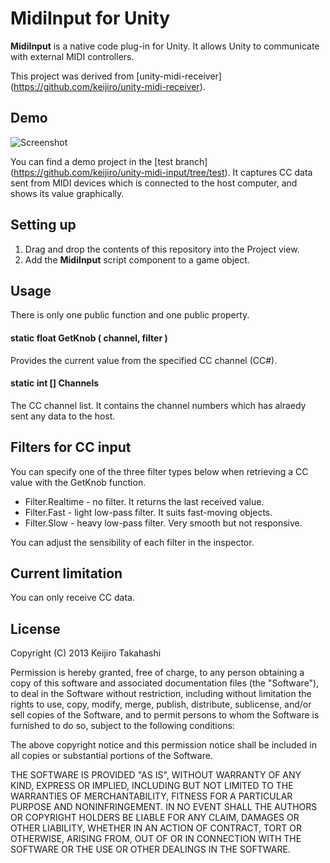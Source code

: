 MidiInput for Unity
===================

**MidiInput** is a native code plug-in for Unity. It allows Unity to communicate with
external MIDI controllers.

This project was derived from [unity-midi-receiver]
(https://github.com/keijiro/unity-midi-receiver).

Demo
----

![Screenshot](http://keijiro.github.io/unity-midi-input/screenshot.png)

You can find a demo project in the [test branch]
(https://github.com/keijiro/unity-midi-input/tree/test).
It captures CC data sent from MIDI devices which is connected to the host computer,
and shows its value graphically.

Setting up
----------

1. Drag and drop the contents of this repository into the Project view.
2. Add the **MidiInput** script component to a game object.

Usage
-----

There is only one public function and one public property.

#### static float GetKnob ( channel, filter )

Provides the current value from the specified CC channel (CC#).

#### static int [] Channels

The CC channel list. It contains the channel numbers which has alraedy sent any data
to the host.

Filters for CC input
--------------------

You can specify one of the three filter types below when retrieving a CC value with
the GetKnob function.

- Filter.Realtime - no filter. It returns the last received value.
- Filter.Fast - light low-pass filter. It suits fast-moving objects.
- Filter.Slow - heavy low-pass filter. Very smooth but not responsive.

You can adjust the sensibility of each filter in the inspector.

Current limitation
------------------

You can only receive CC data.

License
-------

Copyright (C) 2013 Keijiro Takahashi

Permission is hereby granted, free of charge, to any person obtaining a copy of
this software and associated documentation files (the "Software"), to deal in
the Software without restriction, including without limitation the rights to
use, copy, modify, merge, publish, distribute, sublicense, and/or sell copies of
the Software, and to permit persons to whom the Software is furnished to do so,
subject to the following conditions:

The above copyright notice and this permission notice shall be included in all
copies or substantial portions of the Software.

THE SOFTWARE IS PROVIDED "AS IS", WITHOUT WARRANTY OF ANY KIND, EXPRESS OR
IMPLIED, INCLUDING BUT NOT LIMITED TO THE WARRANTIES OF MERCHANTABILITY, FITNESS
FOR A PARTICULAR PURPOSE AND NONINFRINGEMENT. IN NO EVENT SHALL THE AUTHORS OR
COPYRIGHT HOLDERS BE LIABLE FOR ANY CLAIM, DAMAGES OR OTHER LIABILITY, WHETHER
IN AN ACTION OF CONTRACT, TORT OR OTHERWISE, ARISING FROM, OUT OF OR IN
CONNECTION WITH THE SOFTWARE OR THE USE OR OTHER DEALINGS IN THE SOFTWARE.
